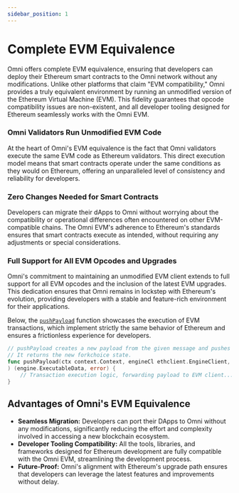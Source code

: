 ```yaml
---
sidebar_position: 1
---
```


# Complete EVM Equivalence

Omni offers complete EVM equivalence, ensuring that developers can deploy their Ethereum smart contracts to the Omni network without any modifications. Unlike other platforms that claim "EVM compatibility," Omni provides a truly equivalent environment by running an unmodified version of the Ethereum Virtual Machine (EVM). This fidelity guarantees that opcode compatibility issues are non-existent, and all developer tooling designed for Ethereum seamlessly works with the Omni EVM.

### Omni Validators Run Unmodified EVM Code

At the heart of Omni's EVM equivalence is the fact that Omni validators execute the same EVM code as Ethereum validators. This direct execution model means that smart contracts operate under the same conditions as they would on Ethereum, offering an unparalleled level of consistency and reliability for developers.

### Zero Changes Needed for Smart Contracts

Developers can migrate their dApps to Omni without worrying about the compatibility or operational differences often encountered on other EVM-compatible chains. The Omni EVM's adherence to Ethereum's standards ensures that smart contracts execute as intended, without requiring any adjustments or special considerations.

### Full Support for All EVM Opcodes and Upgrades

Omni's commitment to maintaining an unmodified EVM client extends to full support for all EVM opcodes and the inclusion of the latest EVM upgrades. This dedication ensures that Omni remains in lockstep with Ethereum's evolution, providing developers with a stable and feature-rich environment for their applications.

Below, the [`pushPayload`](https://github.com/omni-network/omni/blob/0f09c724ac941afc45c5f7eb1ed1a773f51dac81/halo/evmengine/keeper/msg_server.go#L116) function showcases the execution of EVM transactions, which implement strictly the same behavior of Ethereum and ensures a frictionless experience for developers.

```go
// pushPayload creates a new payload from the given message and pushes it to the execution client.
// It returns the new forkchoice state.
func pushPayload(ctx context.Context, engineCl ethclient.EngineClient, msg *types.MsgExecutionPayload,
) (engine.ExecutableData, error) {
    // Transaction execution logic, forwarding payload to EVM client...
}
```

## Advantages of Omni's EVM Equivalence

- **Seamless Migration:** Developers can port their DApps to Omni without any modifications, significantly reducing the effort and complexity involved in accessing a new blockchain ecosystem.
- **Developer Tooling Compatibility:** All the tools, libraries, and frameworks designed for Ethereum development are fully compatible with the Omni EVM, streamlining the development process.
- **Future-Proof:** Omni's alignment with Ethereum's upgrade path ensures that developers can leverage the latest features and improvements without delay.
